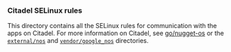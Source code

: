 ### Citadel SELinux rules

This directory contains all the SELinux rules for communication with the
apps on Citadel. For more information on Citadel, see
[go/nugget-os](https://goto.google.com/nugget-os) or the
[`external/nos`](../../../../external/nos) and
[`vendor/google_nos`](../../../../vendor/google_nos) directories.

